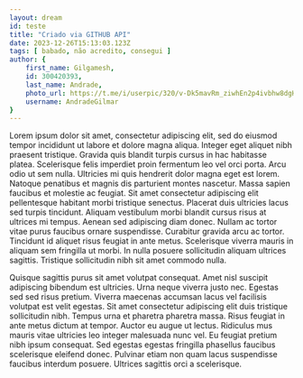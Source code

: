 ```yaml
---
layout: dream
id: teste
title: "Criado via GITHUB API"
date: 2023-12-26T15:13:03.123Z
tags: [ babado, não acredito, consegui ]
author: {
    first_name: Gilgamesh,
    id: 300420393,
    last_name: Andrade,
    photo_url: https://t.me/i/userpic/320/v-Dk5mavRm_ziwhEn2p4ivbhw8dgHZhZoiCQcIIZnEU.jpg,
    username: AndradeGilmar
}
---
```


Lorem ipsum dolor sit amet, consectetur adipiscing elit, sed do eiusmod tempor incididunt ut labore et dolore magna aliqua. Integer eget aliquet nibh praesent tristique. Gravida quis blandit turpis cursus in hac habitasse platea. Scelerisque felis imperdiet proin fermentum leo vel orci porta. Arcu odio ut sem nulla. Ultricies mi quis hendrerit dolor magna eget est lorem. Natoque penatibus et magnis dis parturient montes nascetur. Massa sapien faucibus et molestie ac feugiat. Sit amet consectetur adipiscing elit pellentesque habitant morbi tristique senectus. Placerat duis ultricies lacus sed turpis tincidunt. Aliquam vestibulum morbi blandit cursus risus at ultrices mi tempus. Aenean sed adipiscing diam donec. Nullam ac tortor vitae purus faucibus ornare suspendisse. Curabitur gravida arcu ac tortor. Tincidunt id aliquet risus feugiat in ante metus. Scelerisque viverra mauris in aliquam sem fringilla ut morbi. In nulla posuere sollicitudin aliquam ultrices sagittis. Tristique sollicitudin nibh sit amet commodo nulla.

Quisque sagittis purus sit amet volutpat consequat. Amet nisl suscipit adipiscing bibendum est ultricies. Urna neque viverra justo nec. Egestas sed sed risus pretium. Viverra maecenas accumsan lacus vel facilisis volutpat est velit egestas. Sit amet consectetur adipiscing elit duis tristique sollicitudin nibh. Tempus urna et pharetra pharetra massa. Risus feugiat in ante metus dictum at tempor. Auctor eu augue ut lectus. Ridiculus mus mauris vitae ultricies leo integer malesuada nunc vel. Eu feugiat pretium nibh ipsum consequat. Sed egestas egestas fringilla phasellus faucibus scelerisque eleifend donec. Pulvinar etiam non quam lacus suspendisse faucibus interdum posuere. Ultrices sagittis orci a scelerisque.